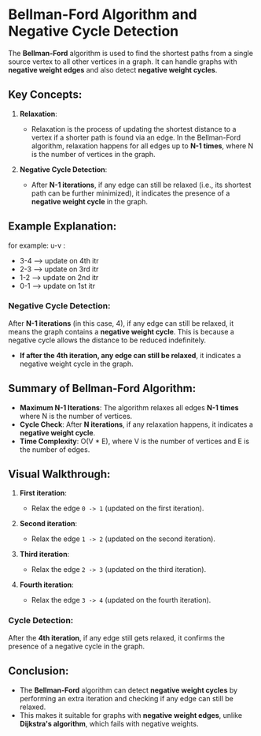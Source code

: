 # Bellman-Ford Algorithm and Negative Cycle Detection

The **Bellman-Ford** algorithm is used to find the shortest paths from a single source vertex to all other vertices in a graph. It can handle graphs with **negative weight edges** and also detect **negative weight cycles**.

## Key Concepts:

1. **Relaxation**: 
   - Relaxation is the process of updating the shortest distance to a vertex if a shorter path is found via an edge. In the Bellman-Ford algorithm, relaxation happens for all edges up to **N-1 times**, where N is the number of vertices in the graph.

2. **Negative Cycle Detection**:
   - After **N-1 iterations**, if any edge can still be relaxed (i.e., its shortest path can be further minimized), it indicates the presence of a **negative weight cycle** in the graph.

## Example Explanation:
for example: 
u-v :
- 3-4 --> update on 4th itr
- 2-3 --> update on 3rd itr
- 1-2 --> update on 2nd itr
- 0-1 --> update on 1st itr

### Negative Cycle Detection:

After **N-1 iterations** (in this case, 4), if any edge can still be relaxed, it means the graph contains a **negative weight cycle**. This is because a negative cycle allows the distance to be reduced indefinitely.

- **If after the 4th iteration, any edge can still be relaxed**, it indicates a negative weight cycle in the graph.

## Summary of Bellman-Ford Algorithm:

- **Maximum N-1 Iterations**: The algorithm relaxes all edges **N-1 times** where N is the number of vertices.
- **Cycle Check**: After **N iterations**, if any relaxation happens, it indicates a **negative weight cycle**.
- **Time Complexity**: O(V * E), where V is the number of vertices and E is the number of edges.

## Visual Walkthrough:

1. **First iteration**:
   - Relax the edge `0 -> 1` (updated on the first iteration).
   
2. **Second iteration**:
   - Relax the edge `1 -> 2` (updated on the second iteration).

3. **Third iteration**:
   - Relax the edge `2 -> 3` (updated on the third iteration).

4. **Fourth iteration**:
   - Relax the edge `3 -> 4` (updated on the fourth iteration).

### **Cycle Detection**:
After the **4th iteration**, if any edge still gets relaxed, it confirms the presence of a negative cycle in the graph.

## Conclusion:

- The **Bellman-Ford** algorithm can detect **negative weight cycles** by performing an extra iteration and checking if any edge can still be relaxed.
- This makes it suitable for graphs with **negative weight edges**, unlike **Dijkstra's algorithm**, which fails with negative weights.
